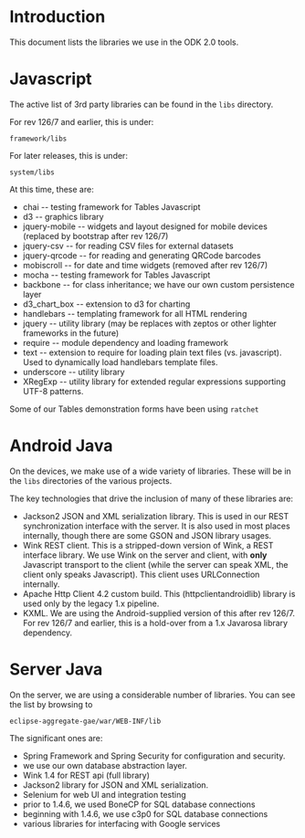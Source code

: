 # Introduction #

This document lists the libraries we use in the ODK 2.0 tools.

# Javascript #

The active list of 3rd party libraries can be found in the `libs` directory.

For rev 126/7 and earlier, this is under:
```
framework/libs
```
For later releases, this is under:
```
system/libs
```

At this time, these are:
  * chai -- testing framework for Tables Javascript
  * d3 -- graphics library
  * jquery-mobile -- widgets and layout designed for mobile devices (replaced by bootstrap after rev 126/7)
  * jquery-csv -- for reading CSV files for external datasets
  * jquery-qrcode -- for reading and generating QRCode barcodes
  * mobiscroll -- for date and time widgets (removed after rev 126/7)
  * mocha -- testing framework for Tables Javascript
  * backbone -- for class inheritance; we have our own custom persistence layer
  * d3\_chart\_box -- extension to d3 for charting
  * handlebars -- templating framework for all HTML rendering
  * jquery -- utility library (may be replaces with zeptos or other lighter frameworks in the future)
  * require -- module dependency and loading framework
  * text -- extension to require for loading plain text files (vs. javascript). Used to dynamically load handlebars template files.
  * underscore -- utility library
  * XRegExp -- utility library for extended regular expressions supporting UTF-8 patterns.

Some of our Tables demonstration forms have been using `ratchet`

# Android Java #

On the devices, we make use of a wide variety of libraries. These will be in the `libs` directories of the various projects.

The key technologies that drive the inclusion of many of these libraries are:
  * Jackson2 JSON and XML serialization library. This is used in our REST synchronization interface with the server. It is also used in most places internally, though there are some GSON and JSON library usages.
  * Wink REST client. This is a stripped-down version of Wink, a REST interface library. We use Wink on the server and client, with **only** Javascript transport to the client (while the server can speak XML, the client only speaks Javascript). This client uses URLConnection internally.
  * Apache Http Client 4.2 custom build. This (httpclientandroidlib) library is used only by the legacy 1.x pipeline.
  * KXML. We are using the Android-supplied version of this after rev 126/7. For rev 126/7 and earlier, this is a hold-over from a 1.x Javarosa library dependency.

# Server Java #

On the server, we are using a considerable number of libraries. You can see the list by browsing to
```
eclipse-aggregate-gae/war/WEB-INF/lib
```

The significant ones are:
  * Spring Framework and Spring Security for configuration and security.
  * we use our own database abstraction layer.
  * Wink 1.4 for REST api (full library)
  * Jackson2 library for JSON and XML serialization.
  * Selenium for web UI and integration testing
  * prior to 1.4.6, we used BoneCP for SQL database connections
  * beginning with 1.4.6, we use c3p0 for SQL database connections
  * various libraries for interfacing with Google services






